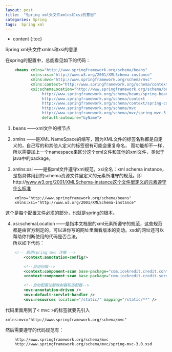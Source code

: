 ```yaml
---
layout: post
title:  "Spring xml头文件xmlns和xsi的意思"
categories: Spring
tags:  Spring xml
---
```


* content
{:toc}


Spring xml头文件xmlns和xsi的意思




在spring的配置中，总能看见如下的代码：  
```xml
    <beans xmlns="http://www.springframework.org/schema/beans"
           xmlns:xsi="http://www.w3.org/2001/XMLSchema-instance"
           xmlns:mvc="http://www.springframework.org/schema/mvc"
           xmlns:context="http://www.springframework.org/schema/context"
           xsi:schemaLocation="http://www.springframework.org/schema/beans
                http://www.springframework.org/schema/beans/spring-beans-3.0.xsd
                http://www.springframework.org/schema/context
                http://www.springframework.org/schema/context/spring-context-3.0.xsd
                http://www.springframework.org/schema/mvc
                http://www.springframework.org/schema/mvc/spring-mvc-3.0.xsd"
                default-autowire="byName">
```  

1. beans ——xml文件的根节点  

2. xmlns ——是XML NameSpace的缩写，因为XML文件的标签名称都是自定义的，自己写的和其他人定义的标签很有可能会重复命名，
而功能却不一样，所以需要加上一个namespace来区分这个xml文件和其他的xml文件，类似于java中的package。  

3. xmlns:xsi ——是指xml文件遵守xml规范，xsi全名：xml schema instance，是指具体用到的schema资源文件里定义的元素所准守的规范。即http://www.w3.org/2001/XMLSchema-instance这个文件里定义的元素遵守什么标准  
```
    xmlns="http://www.springframework.org/schema/beans"
    xmlns:xsi="http://www.w3.org/2001/XMLSchema-instance"
```  
这个是每个配置文件必须的部分，也就是spring的根本。  

4. xsi:schemaLocation ——是指本文档里的xml元素所遵守的规范，这些规范都是由官方制定的，可以进你写的网址里面看版本的变动。xsd的网址还可以帮助你判断使用的代码是否合法。  
所以如下代码：
```xml
    <!-- 启用spring mvc 注解 -->
        <context:annotation-config/>

        <!--自动扫描-->
        <context:component-scan base-package="com.icekredit.credit.controller"/>
        <context:component-scan base-package="com.icekredit.credit.service.impl"/>

        <!--自动配置注解映射器和适配器-->
        <mvc:annotation-driven />
        <mvc:default-servlet-handler />
        <mvc:resources location="/static/" mapping="/static/**" />
```  
代码里面用到了< mvc >的标签就要先引入  
```
xmlns:mvc="http://www.springframework.org/schema/mvc"
```  
然后需要遵守的代码规范有：  
```
    http://www.springframework.org/schema/mvc
    http://www.springframework.org/schema/mvc/spring-mvc-3.0.xsd
```

